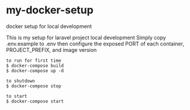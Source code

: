 # my-docker-setup
docker setup for local development

This is my setup for laravel project local development
Simply copy .env.example to .env
then configure the exposed PORT of each container, PROJECT_PREFIX, and image version

```
to run for first time
$ docker-compose build
$ docker-compose up -d
```

```
to shutdown
$ docker-compose stop
```

```
to start
$ docker-compose start
```
